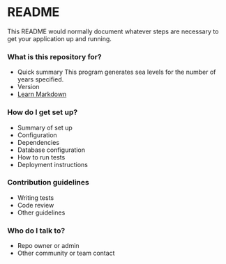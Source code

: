 # README #

This README would normally document whatever steps are necessary to get your application up and running.

### What is this repository for? ###

* Quick summary
This program generates sea levels for the number of years specified.
* Version
* [Learn Markdown](https://bitbucket.org/tutorials/markdowndemo)

### How do I get set up? ###

* Summary of set up
* Configuration
* Dependencies
* Database configuration
* How to run tests
* Deployment instructions

### Contribution guidelines ###

* Writing tests
* Code review
* Other guidelines

### Who do I talk to? ###

* Repo owner or admin
* Other community or team contact